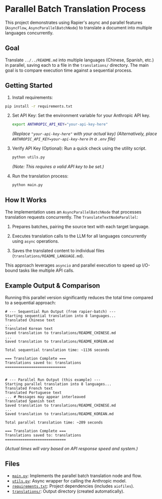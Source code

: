 # Parallel Batch Translation Process

This project demonstrates using Rapier's async and parallel features (`AsyncFlow`, `AsyncParallelBatchNode`) to translate a document into multiple languages concurrently.

## Goal

Translate `../../README.md` into multiple languages (Chinese, Spanish, etc.) in parallel, saving each to a file in the `translations/` directory. The main goal is to compare execution time against a sequential process.

## Getting Started

1. Install requirements:
```bash
pip install -r requirements.txt
```

2. Set API Key:
   Set the environment variable for your Anthropic API key.
   ```bash
   export ANTHROPIC_API_KEY="your-api-key-here"
   ```
   *(Replace `"your-api-key-here"` with your actual key)*
   *(Alternatively, place `ANTHROPIC_API_KEY=your-api-key-here` in a `.env` file)*

3. Verify API Key (Optional):
   Run a quick check using the utility script.
   ```bash
   python utils.py
   ```
   *(Note: This requires a valid API key to be set.)*

4. Run the translation process:
   ```bash
   python main.py
   ```

## How It Works

The implementation uses an `AsyncParallelBatchNode` that processes translation requests concurrently. The `TranslateTextNodeParallel`:

1. Prepares batches, pairing the source text with each target language.

2. Executes translation calls to the LLM for all languages concurrently using `async` operations.

3. Saves the translated content to individual files (`translations/README_LANGUAGE.md`).

This approach leverages `asyncio` and parallel execution to speed up I/O-bound tasks like multiple API calls.

## Example Output & Comparison

Running this parallel version significantly reduces the total time compared to a sequential approach:

```
# --- Sequential Run Output (from rapier-batch) ---
Starting sequential translation into 8 languages...
Translated Chinese text
...
Translated Korean text
Saved translation to translations/README_CHINESE.md
...
Saved translation to translations/README_KOREAN.md

Total sequential translation time: ~1136 seconds

=== Translation Complete ===
Translations saved to: translations
============================


# --- Parallel Run Output (this example) ---
Starting parallel translation into 8 languages...
Translated French text
Translated Portuguese text
... # Messages may appear interleaved
Translated Spanish text
Saved translation to translations/README_CHINESE.md
...
Saved translation to translations/README_KOREAN.md

Total parallel translation time: ~209 seconds

=== Translation Complete ===
Translations saved to: translations
============================
```
*(Actual times will vary based on API response speed and system.)*

## Files

- [`main.py`](./main.py): Implements the parallel batch translation node and flow.
- [`utils.py`](./utils.py): Async wrapper for calling the Anthropic model.
- [`requirements.txt`](./requirements.txt): Project dependencies (includes `aiofiles`).
- [`translations/`](./translations/): Output directory (created automatically). 
